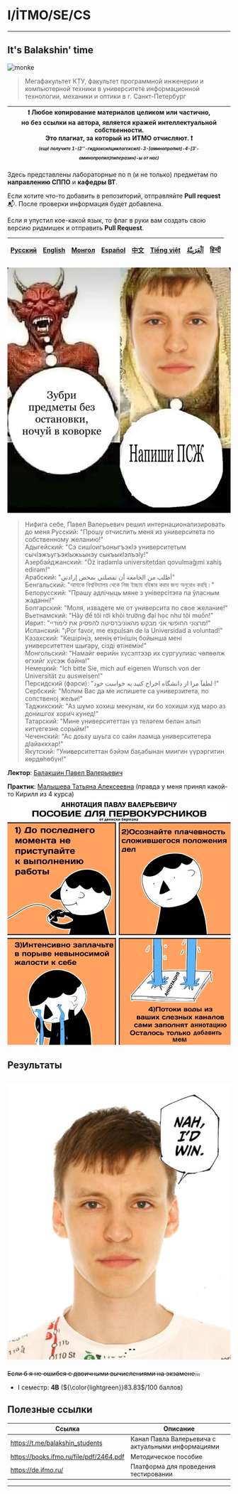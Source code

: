 # I/İTMO/SE/CS

---
## It's Balakshin' time
<p align="">
    <img src="https://media1.tenor.com/m/JP5Vbe-D3UoAAAAC/monkey-computer.gif" alt="monke" width="560"/>
</p>

> Мегафакультет КТУ, факультет программной инженерии и компьютерной техники в университете информационной технологии, механики и оптики в г. Санкт-Петербург

| :exclamation: <b>Любое копирование материалов целиком или частично,<br>но без ссылки на автора, является кражей интеллектуальной собственности.<br>Это плагиат, за который из ИТМО отчисляют.</b> :exclamation:<br><sub><sup><i>(ещё получите 1-(2’’-гидроксилциклогексил)-3-[аминопропил]-4-[3’-аминопропил]пиперазин)-ы от нас)</sup></sub></b> |
|---------------------------------------------------------------------------------------------------------------------------------------------------------------------------------------------------------------------------------------------------------------------------------------------------------------------------------------------------|
Здесь представлены лабораторные по п (и не только) предметам по **направлению СППО** и **кафедры ВТ**.

Если хотите что-то добавить в репозиторий, отправляйте **Pull request** :mailbox_with_mail:. После проверки информация будет добавлена.

Если я упустил кое-какой язык, то флаг в руки вам создать свою версию ридмишек и отправить **Pull Request**.

| [<strong>Русский</strong>](https://github.com/XVIIStarPlatinum/itmo/blob/master/Software%20Engineering/README.md) | [<strong>English</strong>](https://github.com/XVIIStarPlatinum/itmo/blob/master/Software%20Engineering/.docs/README_EN.md) | [<strong>Монгол</strong>](https://github.com/XVIIStarPlatinum/itmo/blob/master/Software%20Engineering/.docs/README_MN.md) | [<strong>Español</strong>](https://github.com/XVIIStarPlatinum/itmo/blob/master/Software%20Engineering/.docs/README_ES.md) | [<strong>中文</strong>](https://github.com/XVIIStarPlatinum/itmo/blob/master/Software%20Engineering/.docs/README_CN.md) | [<strong>Tiếng việt</strong>](https://github.com/XVIIStarPlatinum/itmo/blob/master/Software%20Engineering/.docs/README_VN.md) | [<strong><p dir="rtl" lang="ar">اَلْعَرَبِيَّةُ</p></strong>](https://github.com/XVIIStarPlatinum/itmo/blob/master/Software%20Engineering/.docs/README_AR.md) | [<strong>हिन्दी</strong>](https://github.com/XVIIStarPlatinum/itmo/blob/master/Software%20Engineering/.docs/README_IN.md) |
|-------------------------------------------------------------------------------------------------------------------|----------------------------------------------------------------------------------------------------------------------------|---------------------------------------------------------------------------------------------------------------------------|----------------------------------------------------------------------------------------------------------------------------|-----------------------------------------------------------------------------------------------------------------------|-------------------------------------------------------------------------------------------------------------------------------|---------------------------------------------------------------------------------------------------------------------------------------------------------------|---------------------------------------------------------------------------------------------------------------------------|
![псж](/img/memes/Balakshin(2).jpg)
> Нифига себе, Павел Валерьевич решил интернационализировать до меня
> Русский: "Прошу отчислить меня из университета по собственному желанию!"\
Адыгейский: "Сэ сишlоигъоныгъэкlэ университетым сычlэжъугъэкlыжьынэу сыкъыкlэлъэlу!"\
Азербайджанский: "Öz iradəmlə universitetdən qovulmağımi xahiş edirəm!"\
Арабский: "أطلب من الجامعة أن تفصلني بمحض إرادتي"\
Бенгальский: "আমাকে বিশ্ববিদ্যালয় থেকে নিজ ইচ্ছায় বহিষ্কার করার জন্য অনুরোধ করছি।"\
Белорусский: "Прашу адлічыць мяне з універсітэта па ўласным жаданні!"\
Болгарский: "Моля, извадете ме от университа по свое желание!"\
Вьетнамский: "Hãy để tôi rời khỏi trường đại học như tôi muốn!"\
Иврит: "מרצוני החופשי אני מבקש מהאוניברסיטה להפסיק את לימודיי!"\
Испанский: "¡Por favor, me expulsan de la Universidad a voluntad!"\
Казахский: "Кешіріңіз, менің өтінішің бойынша мені университеттен шығару, сізді өтінемін!"\
Монгольский: "Намайг өөрийн хүсэлтээр их сургуулиас чөлөөлж өгхийг хүсэж байна!"\
Немецкий: "Ich bitte Sie, mich auf eigenen Wunsch von der Universität zu ausweisen!"\
Персидский (фарси): "لطفآ مرا از دانشگاه  اخراج کنید به خواست خود !"\
Сербский: "Молим Вас да ме испишете са универзитета, по сопственоj жељи!"\
Таджикский: "Аз шумо хохиш мекунам, ки бо хохиши худ маро аз донишгох хорич кунед!"\
Татарский: "Мине университеттан үз теләгем белән алып китүегезне сорыйм!"\
Чеченский: "Ас доьху шуьга со сайн лаамца университетера дIайаккхар!"\
Якутский: "Университеттан бэйэм баҕабынан миигин үүрэргитин көрдөһөбүн!"

**Лектор**: [Балакшин Павел Валерьевич](https://my.itmo.ru/persons/125598)

**Практик**: [Малышева Татьяна Алексеевна](https://my.itmo.ru/persons/165275) (правда у меня принял какой-то Кирилл из 4 курса)
![Annotation](/img/memes/Tears.jpg)
## Результаты
![nah](/img/memes/Balakshin.jpg)
---
<s>Если б я не ошибся с двоичными вычислениями на экзамене...</s>
- I семестр: **4B** (${\color{lightgreen}}83.83$/100 баллов)
## Полезные ссылки <a name="links"></a>
| Ссылка                                                                                                                                                                                                    | Описание                                           |
|-----------------------------------------------------------------------------------------------------------------------------------------------------------------------------------------------------------|----------------------------------------------------|
| https://t.me/balakshin_students                                                                                                                                                                           | Канал Павла Валерьевича с актуальными информациями |
| https://books.ifmo.ru/file/pdf/2464.pdf                                                                                                                                                                   | Методическое пособие                               |
| https://de.ifmo.ru/                                                                                                                                                                                       | Платформа для проведения тестировании              |

---